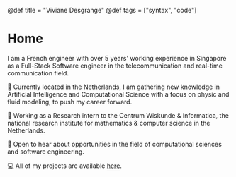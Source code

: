 @def title = "Viviane Desgrange"
@def tags = ["syntax", "code"]

# Home

I am a French engineer with over 5 years' working experience in Singapore as a Full-Stack Software engineer 
in the telecommunication and real-time communication field.

🌱 Currently located in the Netherlands, I am gathering new knowledge in Artificial Intelligence and Computational Science with a focus on physic and fluid modeling, to push my career forward.

🔭 Working as a Research intern to the Centrum Wiskunde & Informatica, the national research institute for mathematics & computer science in the Netherlands.

🤝 Open to hear about opportunities in the field of computational sciences and software engineering.

💻 All of my projects are available [here](https://www.github.com/vdesgrange).

